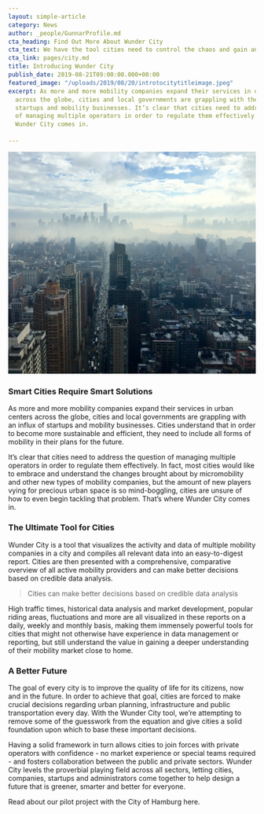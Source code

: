 ```yaml
---
layout: simple-article
category: News
author: _people/GunnarProfile.md
cta_heading: Find Out More About Wunder City
cta_text: We have the tool cities need to control the chaos and gain an overview.
cta_link: pages/city.md
title: Introducing Wunder City
publish_date: 2019-08-21T09:00:00.000+00:00
featured_image: "/uploads/2019/08/20/introtocitytitleimage.jpeg"
excerpt: As more and more mobility companies expand their services in urban centers
  across the globe, cities and local governments are grappling with the influx of
  startups and mobility businesses. It’s clear that cities need to address the question
  of managing multiple operators in order to regulate them effectively. That’s where
  Wunder City comes in.

---
```

![](/uploads/2019/08/20/introtocitybodyimage.jpg)

### Smart Cities Require Smart Solutions

As more and more mobility companies expand their services in urban centers across the globe, cities and local governments are grappling with an influx of startups and mobility businesses. Cities understand that in order to become more sustainable and efficient, they need to include all forms of mobility in their plans for the future.

It’s clear that cities need to address the question of managing multiple operators in order to regulate them effectively. In fact, most cities would like to embrace and understand the changes brought about by micromobility and other new types of mobility companies, but the amount of new players vying for precious urban space is so mind-boggling, cities are unsure of how to even begin tackling that problem. That’s where Wunder City comes in.

### The Ultimate Tool for Cities

Wunder City is a tool that visualizes the activity and data of multiple mobility companies in a city and compiles all relevant data into an easy-to-digest report. Cities are then presented with a comprehensive, comparative overview of all active mobility providers and can make better decisions based on credible data analysis.

> Cities can make better decisions based on credible data analysis

High traffic times, historical data analysis and market development, popular riding areas, fluctuations and more are all visualized in these reports on a daily, weekly and monthly basis, making them immensely powerful tools for cities that might not otherwise have experience in data management or reporting, but still understand the value in gaining a deeper understanding of their mobility market close to home.

### A Better Future

The goal of every city is to improve the quality of life for its citizens, now and in the future. In order to achieve that goal, cities are forced to make crucial decisions regarding urban planning, infrastructure and public transportation every day. With the Wunder City tool, we’re attempting to remove some of the guesswork from the equation and give cities a solid foundation upon which to base these important decisions.

Having a solid framework in turn allows cities to join forces with private operators with confidence - no market experience or special teams required - and fosters collaboration between the public and private sectors. Wunder City levels the proverbial playing field across all sectors, letting cities, companies, startups and administrators come together to help design a future that is greener, smarter and better for everyone.

Read about our pilot project with the City of Hamburg here.